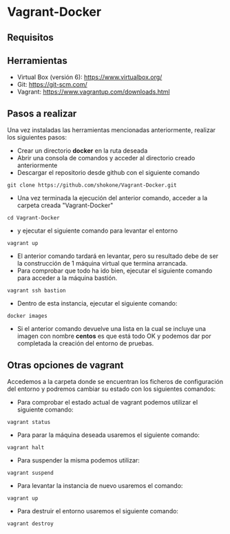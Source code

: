 # Vagrant-Docker

## Requisitos

## Herramientas
- Virtual Box (versión 6): https://www.virtualbox.org/
- Git: https://git-scm.com/
- Vagrant: https://www.vagrantup.com/downloads.html

## Pasos a realizar
Una vez instaladas las herramientas mencionadas anteriormente, realizar los siguientes pasos:
- Crear un directorio **docker** en la ruta deseada
- Abrir una consola de comandos y acceder al directorio creado anteriormente
- Descargar el repositorio desde github con el siguiente comando
```
git clone https://github.com/shokone/Vagrant-Docker.git
```
- Una vez terminada la ejecución del anterior comando, acceder a la carpeta creada "Vagrant-Docker" 
```
cd Vagrant-Docker
```
- y ejecutar el siguiente comando para levantar el entorno
```
vagrant up
```
- El anterior comando tardará en levantar, pero su resultado debe de ser la construcción de 1 máquina virtual que termina arrancada.
- Para comprobar que todo ha ido bien, ejecutar el siguiente comando para acceder a la máquina bastión.
```
vagrant ssh bastion
```
- Dentro de esta instancia, ejecutar el siguiente comando:
```
docker images
```
- Si el anterior comando devuelve una lista en la cual se incluye una imagen con nombre **centos** es que está todo OK y podemos dar por completada la creación del entorno de pruebas.


## Otras opciones de vagrant
Accedemos a la carpeta donde se encuentran los ficheros de configuración del entorno y podremos cambiar su estado con los siguientes comandos:
- Para comprobar el estado actual de vagrant podemos utilizar el siguiente comando:
```
vagrant status
```
- Para parar la máquina deseada usaremos el siguiente comando:
```
vagrant halt
```
- Para suspender la misma podemos utilizar:
```
vagrant suspend 
```
- Para levantar la instancia de nuevo usaremos el comando:
```
vagrant up
```
- Para destruir el entorno usaremos el siguiente comando:
```
vagrant destroy 
```
